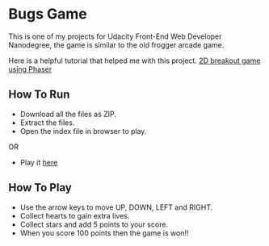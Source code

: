 # Bugs Game

This is one of my projects for Udacity Front-End Web Developer Nanodegree, the game is similar to the old frogger arcade game.

Here is a helpful tutorial that helped me with this project.
[2D breakout game using Phaser](https://developer.mozilla.org/en-US/docs/Games/Tutorials/2D_breakout_game_Phaser)

## How To Run

* Download all the files as ZIP.
* Extract the files.
* Open the index file in browser to play.

OR
* Play it [here](https://beroxd.github.io./)

## How To Play

* Use the arrow keys to move UP, DOWN, LEFT and RIGHT.
* Collect hearts to gain extra lives.
* Collect stars and add 5 points to your score.
* When you score 100 points then the game is won!!
